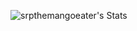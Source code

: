 ![srpthemangoeater's Stats](https://github-readme-stats.vercel.app/api?username=srpthemangoeater&theme=dracula&show_icons=true&hide_border=false&count_private=true)
